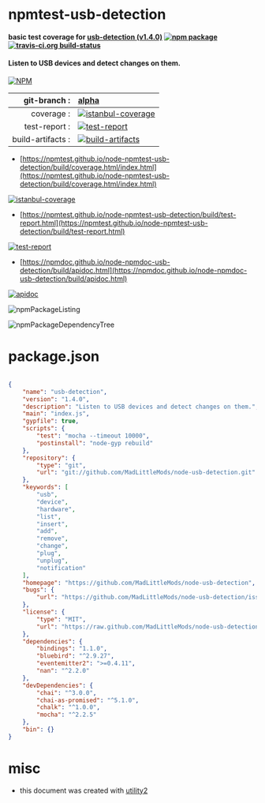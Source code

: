 # npmtest-usb-detection

#### basic test coverage for  [usb-detection (v1.4.0)](https://github.com/MadLittleMods/node-usb-detection)  [![npm package](https://img.shields.io/npm/v/npmtest-usb-detection.svg?style=flat-square)](https://www.npmjs.org/package/npmtest-usb-detection) [![travis-ci.org build-status](https://api.travis-ci.org/npmtest/node-npmtest-usb-detection.svg)](https://travis-ci.org/npmtest/node-npmtest-usb-detection)

#### Listen to USB devices and detect changes on them.

[![NPM](https://nodei.co/npm/usb-detection.png?downloads=true&downloadRank=true&stars=true)](https://www.npmjs.com/package/usb-detection)

| git-branch : | [alpha](https://github.com/npmtest/node-npmtest-usb-detection/tree/alpha)|
|--:|:--|
| coverage : | [![istanbul-coverage](https://npmtest.github.io/node-npmtest-usb-detection/build/coverage.badge.svg)](https://npmtest.github.io/node-npmtest-usb-detection/build/coverage.html/index.html)|
| test-report : | [![test-report](https://npmtest.github.io/node-npmtest-usb-detection/build/test-report.badge.svg)](https://npmtest.github.io/node-npmtest-usb-detection/build/test-report.html)|
| build-artifacts : | [![build-artifacts](https://npmtest.github.io/node-npmtest-usb-detection/glyphicons_144_folder_open.png)](https://github.com/npmtest/node-npmtest-usb-detection/tree/gh-pages/build)|

- [https://npmtest.github.io/node-npmtest-usb-detection/build/coverage.html/index.html](https://npmtest.github.io/node-npmtest-usb-detection/build/coverage.html/index.html)

[![istanbul-coverage](https://npmtest.github.io/node-npmtest-usb-detection/build/screenCapture.buildCi.browser.%252Ftmp%252Fbuild%252Fcoverage.lib.html.png)](https://npmtest.github.io/node-npmtest-usb-detection/build/coverage.html/index.html)

- [https://npmtest.github.io/node-npmtest-usb-detection/build/test-report.html](https://npmtest.github.io/node-npmtest-usb-detection/build/test-report.html)

[![test-report](https://npmtest.github.io/node-npmtest-usb-detection/build/screenCapture.buildCi.browser.%252Ftmp%252Fbuild%252Ftest-report.html.png)](https://npmtest.github.io/node-npmtest-usb-detection/build/test-report.html)

- [https://npmdoc.github.io/node-npmdoc-usb-detection/build/apidoc.html](https://npmdoc.github.io/node-npmdoc-usb-detection/build/apidoc.html)

[![apidoc](https://npmdoc.github.io/node-npmdoc-usb-detection/build/screenCapture.buildCi.browser.%252Ftmp%252Fbuild%252Fapidoc.html.png)](https://npmdoc.github.io/node-npmdoc-usb-detection/build/apidoc.html)

![npmPackageListing](https://npmtest.github.io/node-npmtest-usb-detection/build/screenCapture.npmPackageListing.svg)

![npmPackageDependencyTree](https://npmtest.github.io/node-npmtest-usb-detection/build/screenCapture.npmPackageDependencyTree.svg)



# package.json

```json

{
    "name": "usb-detection",
    "version": "1.4.0",
    "description": "Listen to USB devices and detect changes on them.",
    "main": "index.js",
    "gypfile": true,
    "scripts": {
        "test": "mocha --timeout 10000",
        "postinstall": "node-gyp rebuild"
    },
    "repository": {
        "type": "git",
        "url": "git://github.com/MadLittleMods/node-usb-detection.git"
    },
    "keywords": [
        "usb",
        "device",
        "hardware",
        "list",
        "insert",
        "add",
        "remove",
        "change",
        "plug",
        "unplug",
        "notification"
    ],
    "homepage": "https://github.com/MadLittleMods/node-usb-detection",
    "bugs": {
        "url": "https://github.com/MadLittleMods/node-usb-detection/issues"
    },
    "license": {
        "type": "MIT",
        "url": "https://raw.github.com/MadLittleMods/node-usb-detection/master/licence"
    },
    "dependencies": {
        "bindings": "1.1.0",
        "bluebird": "^2.9.27",
        "eventemitter2": ">=0.4.11",
        "nan": "^2.2.0"
    },
    "devDependencies": {
        "chai": "^3.0.0",
        "chai-as-promised": "^5.1.0",
        "chalk": "^1.0.0",
        "mocha": "^2.2.5"
    },
    "bin": {}
}
```



# misc
- this document was created with [utility2](https://github.com/kaizhu256/node-utility2)
